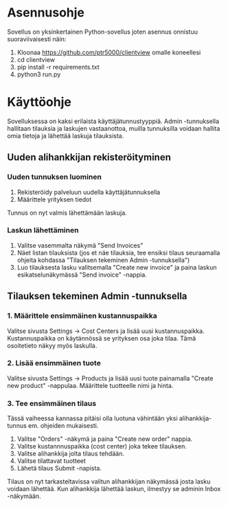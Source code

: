 

# Asennusohje

Sovellus on yksinkertainen Python-sovellus joten asennus onnistuu
suoraviivaisesti näin:

1. Kloonaa https://github.com/ptr5000/clientview omalle koneellesi
2. cd clientview 
3. pip install -r requirements.txt
4. python3 run.py

# Käyttöohje

Sovelluksessa on kaksi erilaista käyttäjätunnustyyppiä. Admin -tunnuksella
hallitaan tilauksia ja laskujen vastaanottoa, muilla tunnuksilla
voidaan hallita omia tietoja ja lähettää laskuja tilauksista. 


## Uuden alihankkijan rekisteröityminen

### Uuden tunnuksen luominen

1. Rekisteröidy palveluun uudella käyttäjätunnuksella
2. Määrittele yrityksen tiedot 

Tunnus on nyt valmis lähettämään laskuja. 

### Laskun lähettäminen

1. Valitse vasemmalta näkymä "Send Invoices"
2. Näet listan tilauksista (jos et näe tilauksia, tee ensiksi tilaus seuraamalla ohjeita kohdassa "Tilauksen tekeminen Admin -tunnuksella")
3. Luo tilauksesta lasku valitsemalla "Create new invoice" ja paina laskun esikatselunäkymässä "Send invoice" -nappia. 

## Tilauksen tekeminen Admin -tunnuksella

### 1. Määrittele ensimmäinen kustannuspaikka

Valitse sivusta Settings -> Cost Centers ja lisää uusi kustannuspaikka. Kustannuspaikka
on käytännössä se yrityksen osa joka tilaa. Tämä osoitetieto näkyy myös laskulla.

### 2. Lisää ensimmäinen tuote

Valitse sivusta Settings -> Products ja lisää uusi tuote painamalla "Create new product" -nappulaa.
Määrittele tuotteelle nimi ja hinta. 

### 3. Tee ensimmäinen tilaus

Tässä vaiheessa kannassa pitäisi olla luotuna vähintään yksi alihankkija-tunnus em. ohjeiden
mukaisesti.

1. Valitse "Orders" -näkymä ja paina "Create new order" nappia. 
2. Valitse kustannnuspaikka (cost center) joka tekee tilauksen.
3. Valitse alihankkija jolta tilaus tehdään.
4. Valitse tilattavat tuotteet
5. Lähetä tilaus Submit -napista. 

Tilaus on nyt tarkasteltavissa valitun alihankkijan näkymässä josta lasku
voidaan lähettää. Kun alihankkija lähettää laskun, ilmestyy se adminin Inbox -näkymään.
